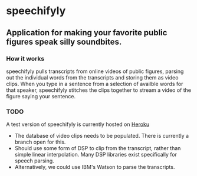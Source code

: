 # speechifyly
## Application for making your favorite public figures speak silly soundbites.

### How it works
speechifyly pulls transcripts from online videos of public figures, parsing out the
individual words from the transcripts and storing them as video clips. When you type in a
sentence from a selection of availble words for that speaker, speechifyly stitches the
clips together to stream a video of the figure saying your sentence.

### TODO
A test version of speechifyly is currently hosted on [Heroku](speechifyly.herokuapp.com)
- The database of video clips needs to be populated. There is currently a branch open for this.
- Should use some form of DSP to clip from the transcript, rather than simple linear
interpolation. Many DSP libraries exist specifically for speech parsing.
- Alternatively, we could use IBM's Watson to parse the transcripts.
